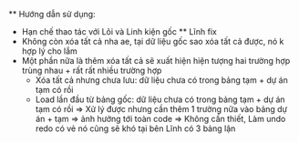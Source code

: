 
** Hướng dẫn sử dụng:
- Hạn chế thao tác với Lõi và Linh kiện gốc
** Lĩnh fix
- Không còn xóa tất cả nha ae, tại dữ liệu gốc sao xóa tất cả được, nó k hợp lý cho lắm
- Một phần nữa là thêm xóa tất cả sẽ xuất hiện hiện tượng hai trường hợp trùng nhau + rất rất nhiều trường hợp
  + Xóa tất cả nhưng chưa lưu: dữ liệu chưa có trong bảng tạm + dự án tạm có rồi
  + Load lần đầu từ bảng gốc:  dữ liệu chưa có trong bảng tạm + dự án tạm có rồi
    => Xử lý được nhưng cần thêm 1 trường nữa vào bảng dự án + tạm => ảnh hưởng tới toàn code
    => Không cần thiết, Làm undo redo có vẻ nó cũng sẽ khó tại bên Lĩnh có 3 bảng lận
    
